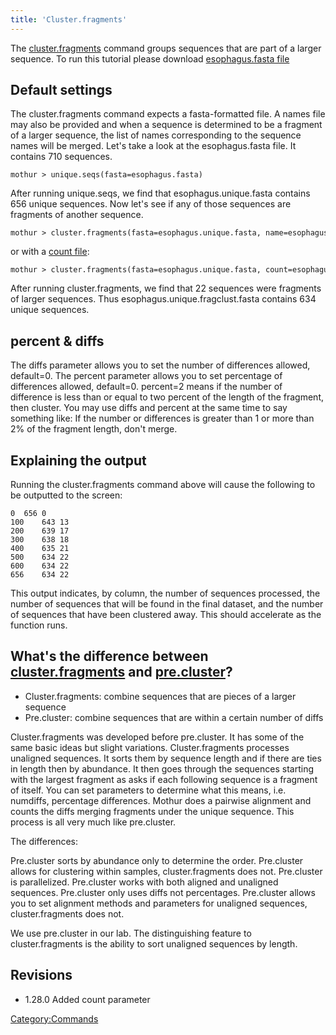 ```yaml
---
title: 'Cluster.fragments'
---
```

The [cluster.fragments](cluster.fragments) command groups
sequences that are part of a larger sequence. To run this tutorial
please download [ esophagus.fasta
file](Media:Esophagus.fasta.zip)

## Default settings

The cluster.fragments command expects a fasta-formatted file. A names
file may also be provided and when a sequence is determined to be a
fragment of a larger sequence, the list of names corresponding to the
sequence names will be merged. Let\'s take a look at the esophagus.fasta
file. It contains 710 sequences.

    mothur > unique.seqs(fasta=esophagus.fasta)

After running unique.seqs, we find that esophagus.unique.fasta contains
656 unique sequences. Now let\'s see if any of those sequences are
fragments of another sequence.

    mothur > cluster.fragments(fasta=esophagus.unique.fasta, name=esophagus.names)

or with a [ count file](Count_File):

    mothur > cluster.fragments(fasta=esophagus.unique.fasta, count=esophagus.count_table)

After running cluster.fragments, we find that 22 sequences were
fragments of larger sequences. Thus esophagus.unique.fragclust.fasta
contains 634 unique sequences.

## percent & diffs

The diffs parameter allows you to set the number of differences allowed,
default=0. The percent parameter allows you to set percentage of
differences allowed, default=0. percent=2 means if the number of
difference is less than or equal to two percent of the length of the
fragment, then cluster. You may use diffs and percent at the same time
to say something like: If the number or differences is greater than 1 or
more than 2% of the fragment length, don\'t merge.

## Explaining the output

Running the cluster.fragments command above will cause the following to
be outputted to the screen:

    0  656 0
    100    643 13
    200    639 17
    300    638 18
    400    635 21
    500    634 22
    600    634 22
    656    634 22

This output indicates, by column, the number of sequences processed, the
number of sequences that will be found in the final dataset, and the
number of sequences that have been clustered away. This should
accelerate as the function runs.

## What\'s the difference between [cluster.fragments](cluster.fragments) and [pre.cluster](pre.cluster "wikilink")?

-   Cluster.fragments: combine sequences that are pieces of a larger
    sequence
-   Pre.cluster: combine sequences that are within a certain number of
    diffs

Cluster.fragments was developed before pre.cluster. It has some of the
same basic ideas but slight variations. Cluster.fragments processes
unaligned sequences. It sorts them by sequence length and if there are
ties in length then by abundance. It then goes through the sequences
starting with the largest fragment as asks if each following sequence is
a fragment of itself. You can set parameters to determine what this
means, i.e. numdiffs, percentage differences. Mothur does a pairwise
alignment and counts the diffs merging fragments under the unique
sequence. This process is all very much like pre.cluster.

The differences:

Pre.cluster sorts by abundance only to determine the order. Pre.cluster
allows for clustering within samples, cluster.fragments does not.
Pre.cluster is parallelized. Pre.cluster works with both aligned and
unaligned sequences. Pre.cluster only uses diffs not percentages.
Pre.cluster allows you to set alignment methods and parameters for
unaligned sequences, cluster.fragments does not.

We use pre.cluster in our lab. The distinguishing feature to
cluster.fragments is the ability to sort unaligned sequences by length.

## Revisions

-   1.28.0 Added count parameter

[Category:Commands](Category:Commands)
